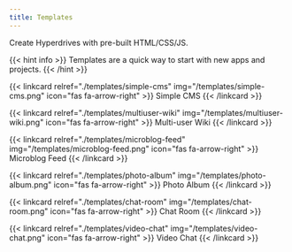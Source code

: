 ```yaml
---
title: Templates
---
```


Create Hyperdrives with pre-built HTML/CSS/JS.

{{< hint info >}}
Templates are a quick way to start with new apps and projects.
{{< /hint >}}

{{< linkcard relref="./templates/simple-cms" img="/templates/simple-cms.png" icon="fas fa-arrow-right" >}}
  Simple CMS
{{< /linkcard >}}

{{< linkcard relref="./templates/multiuser-wiki" img="/templates/multiuser-wiki.png" icon="fas fa-arrow-right" >}}
  Multi-user Wiki
{{< /linkcard >}}

{{< linkcard relref="./templates/microblog-feed" img="/templates/microblog-feed.png" icon="fas fa-arrow-right" >}}
  Microblog Feed
{{< /linkcard >}}

{{< linkcard relref="./templates/photo-album" img="/templates/photo-album.png" icon="fas fa-arrow-right" >}}
  Photo Album
{{< /linkcard >}}

{{< linkcard relref="./templates/chat-room" img="/templates/chat-room.png" icon="fas fa-arrow-right" >}}
  Chat Room
{{< /linkcard >}}

{{< linkcard relref="./templates/video-chat" img="/templates/video-chat.png" icon="fas fa-arrow-right" >}}
  Video Chat
{{< /linkcard >}}
